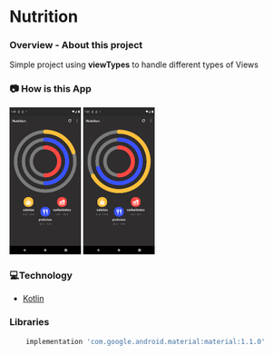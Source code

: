 # Nutrition

### **Overview - About this project**
Simple project using **viewTypes** to handle different types of Views


### 📷 How is this App
<img src="Screenshot_1594143936.png" width="25%"></img>
<img src="Screenshot_1594143972.png" width="25%"></img>


### 💻Technology
- [Kotlin](https://kotlinlang.org/)

### Libraries
```bash
    implementation 'com.google.android.material:material:1.1.0'
 ```
